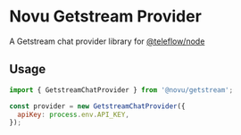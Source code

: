 # Novu Getstream Provider

A Getstream chat provider library for [@teleflow/node](https://github.com/khulnasoft/teleflow)

## Usage

```javascript
import { GetstreamChatProvider } from '@novu/getstream';

const provider = new GetstreamChatProvider({
  apiKey: process.env.API_KEY,
});
```
